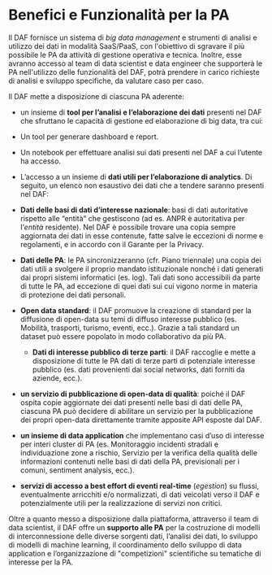 # Benefici e Funzionalità per la PA

Il DAF fornisce un sistema di *big data management* e strumenti di analisi e utilizzo dei dati in modalità SaaS/PaaS, con l'obiettivo di sgravare il più possibile le PA da attività di gestione operativa e tecnica. Inoltre, esse avranno accesso al team di data scientist e data engineer che supporterà le PA nell'utilizzo delle funzionalità del DAF, potrà prendere in carico richieste di analisi e sviluppo specifiche, da valutare caso per caso.

Il DAF mette a disposizione di ciascuna PA aderente:

-  un insieme di **tool per l’analisi e l’elaborazione dei dati** presenti nel DAF che sfruttano le capacità di gestione ed elaborazione di big data, tra cui:
 -  Un tool per generare dashboard e report.
 -  Un notebook per effettuare analisi sui dati presenti nel DAF a cui l’utente ha accesso.

-  L’accesso a un insieme di **dati utili per l’elaborazione di analytics**. Di seguito, un elenco non esaustivo dei dati che a tendere saranno presenti nel DAF:
   
 - **Dati delle basi di dati d’interesse nazionale**: basi di dati autoritative rispetto alle “entità” che gestiscono (ad es. ANPR è autoritativa per l’*entità* residente). Nel DAF è possibile trovare una copia sempre aggiornata dei dati in esse contenute, fatte salve le eccezioni di norme e regolamenti, e in accordo con il Garante per la Privacy.

 - **Dati delle PA**: le PA sincronizzeranno (cfr. Piano triennale) una copia dei dati utili a svolgere il proprio mandato istituzionale nonché i dati generati dai propri sistemi informatici (es. log). Tali dati sono accessibili da parte di tutte le PA, ad eccezione di quei dati sui cui vigono norme in materia di protezione dei dati personali.

 - **Open data standard**: il DAF promuove la creazione di standard per la diffusione di open-data su temi di diffuso interesse pubblico (es. Mobilità, trasporti, turismo, eventi, ecc.). Grazie a tali standard un dataset può essere popolato in modo collaborativo da più PA.

    - **Dati di interesse pubblico di terze parti**: il DAF raccoglie e mette a disposizione di tutte le PA dati di terze parti di potenziale interesse pubblico (es. dati provenienti dai social networks, dati forniti da aziende, ecc.).

-  **un servizio di pubblicazione di open-data di qualità**: poiché il DAF ospita copie aggiornate dei dati presenti nelle basi di dati delle PA, ciascuna PA può decidere di abilitare un servizio per la pubblicazione dei propri open-data direttamente tramite apposite API esposte dal DAF.

-  **un insieme di data application** che implementano casi d’uso di interesse per interi cluster di PA (es. Monitoraggio incidenti stradali e individuazione zone a rischio, Servizio per la verifica della qualità delle informazioni contenuti nelle basi di dati della PA, previsionali per i comuni, sentiment analysis, ecc.).

-  **servizi di accesso a best effort di eventi real-time** (*egestion*) su flussi, eventualmente arricchiti e/o normalizzati, di dati veicolati verso il DAF e potenzialmente utili per la realizzazione di servizi non critici.

Oltre a quanto messo a disposizione dalla piattaforma, attraverso il team di data scientist, il DAF offre un **supporto alle PA** per la costruzione di modelli di interconnessione delle diverse sorgenti dati, l’analisi dei dati, lo sviluppo di modelli di machine learning, il coordinamento dello sviluppo di data application e l’organizzazione di "competizioni" scientifiche su tematiche di interesse per la PA.